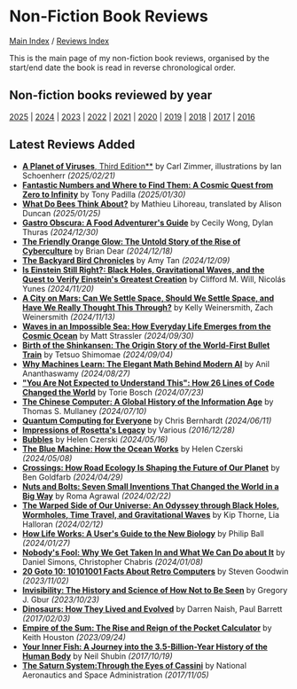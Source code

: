 # Non-Fiction Book Reviews

[Main Index](../../README.md) / [Reviews Index](../README.md)

This is the main page of my non-fiction book reviews, organised by the start/end date the book is read in reverse chronological order.

## Non-fiction books reviewed by year

[2025](2025/README.md) | [2024](2024/README.md) | [2023](2023/README.md) | [2022](2022/README.md) | [2021](2021/README.md) | [2020](2020/README.md) | [2019](2019/README.md) | [2018](2018/README.md) | [2017](2017/README.md) | [2016](2016/README.md)

## Latest Reviews Added

- [**A Planet of Viruses**, Third Edition**](2025/20250221-PlanetViruses.md) by Carl Zimmer, illustrations by Ian Schoenherr *(2025/02/21)*
- [**Fantastic Numbers and Where to Find Them: A Cosmic Quest from Zero to Infinity**](2025/20250130-FantasticNumbers.md) by Tony Padilla *(2025/01/30)*
- [**What Do Bees Think About?**](2025/20250125-WhatBeesThinkAbout.md) by Mathieu Lihoreau, translated by Alison Duncan *(2025/01/25)*
- [**Gastro Obscura: A Food Adventurer's Guide**](2024/20241230-GastroObscura.md) by Cecily Wong, Dylan Thuras *(2024/12/30)*
- [**The Friendly Orange Glow: The Untold Story of the Rise of Cyberculture**](2024/20241218-FriendlyOrangeGlow.md) by Brian Dear *(2024/12/18)*
- [**The Backyard Bird Chronicles**](2024/20241209-BackyardBirdChronicles.md) by Amy Tan *(2024/12/09)*
- [**Is Einstein Still Right?: Black Holes, Gravitational Waves, and the Quest to Verify Einstein's Greatest Creation**](2024/20241120-EinsteinStillRight.md) by Clifford M. Will, Nicolás Yunes *(2024/11/20)*
- [**A City on Mars: Can We Settle Space, Should We Settle Space, and Have We Really Thought This Through?**](2024/20241113-CityOnMars.md) by Kelly Weinersmith, Zach Weinersmith *(2024/11/13)*
- [**Waves in an Impossible Sea: How Everyday Life Emerges from the Cosmic Ocean**](2024/20240930-WavesImpossibleSea.md) by Matt Strassler *(2024/09/30)*
- [**Birth of the Shinkansen: The Origin Story of the World-First Bullet Train**](2024/20240904-BirthShinkansen.md) by Tetsuo Shimomae *(2024/09/04)*
- [**Why Machines Learn: The Elegant Math Behind Modern AI**](2024/20240827-WhyMachinesLearn.md) by Anil Ananthaswamy *(2024/08/27)*
- [**"You Are Not Expected to Understand This": How 26 Lines of Code Changed the World**](2024/20240723-NotExpectedUnderstandThis.md) by Torie Bosch *(2024/07/23)*
- [**The Chinese Computer: A Global History of the Information Age**](2024/20240710-ChineseComputer.md) by Thomas S. Mullaney *(2024/07/10)*
- [**Quantum Computing for Everyone**](2024/20240611-QuantumComputingEveryone.md) by Chris Bernhardt *(2024/06/11)*
- [**Impressions of Rosetta's Legacy**](2016/20161228-ImpressionsRosetta.md) by Various *(2016/12/28)*
- [**Bubbles**](2024/20240516-Bubbles.md) by Helen Czerski *(2024/05/16)*
- [**The Blue Machine: How the Ocean Works**](2024/20240508-BlueMachine.md) by Helen Czerski *(2024/05/08)*
- [**Crossings: How Road Ecology Is Shaping the Future of Our Planet**](2024/20240429-Crossings.md) by Ben Goldfarb *(2024/04/29)*
- [**Nuts and Bolts: Seven Small Inventions That Changed the World in a Big Way**](2024/20240222-NutsBolts.md) by Roma Agrawal *(2024/02/22)*
- [**The Warped Side of Our Universe: An Odyssey through Black Holes, Wormholes, Time Travel, and Gravitational Waves**](2024/20240212-WarpedSideOurUniverse.md) by Kip Thorne, Lia Halloran *(2024/02/12)*
- [**How Life Works: A User's Guide to the New Biology**](2024/20240127-HowLifeWorks.md) by Philip Ball *(2024/01/27)*
- [**Nobody's Fool: Why We Get Taken In and What We Can Do about It**](2024/20240108-NobodysFool.md) by Daniel Simons, Christopher Chabris *(2024/01/08)*
- [**20 Goto 10: 10101001 Facts About Retro Computers**](2023/20231102-20Goto10.md) by Steven Goodwin *(2023/11/02)*
- [**Invisibility: The History and Science of How Not to Be Seen**](2023/20231023-Invisibility.md) by Gregory J. Gbur *(2023/10/23)*
- [**Dinosaurs: How They Lived and Evolved**](2017/20170203-DinosaursLivedEvolved.md) by Darren Naish, Paul Barrett *(2017/02/03)*
- [**Empire of the Sum: The Rise and Reign of the Pocket Calculator**](2023/20230924-EmpireSum.md) by Keith Houston *(2023/09/24)*
- [**Your Inner Fish: A Journey into the 3.5-Billion-Year History of the Human Body**](2017/20171019-YourInnerFish.md) by Neil Shubin *(2017/10/19)*
- [**The Saturn System:Through the Eyes of Cassini**](2017/20171105-SaturnSystemEyesCassini.md) by National Aeronautics and Space Administration *(2017/11/05)*
